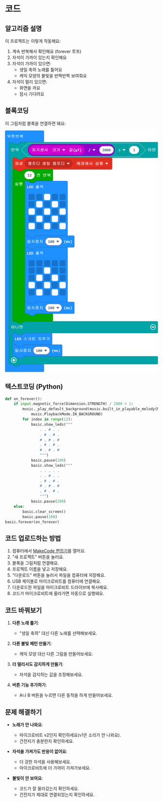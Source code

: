 # 코드

## 알고리즘 설명

이 프로젝트는 이렇게 작동해요:

1. 계속 반복해서 확인해요 (forever 루프)
2. 자석이 가까이 있는지 확인해요
3. 자석이 가까이 있으면:
   - 생일 축하 노래를 틀어요
   - 케익 모양의 불빛을 반짝반짝 보여줘요
4. 자석이 멀리 있으면:
   - 화면을 꺼요
   - 잠시 기다려요

## 블록코딩

이 그림처럼 블록을 연결하면 돼요:

![code](/img/microbit-birthday.png)

## 텍스트코딩 (Python)

```python
def on_forever():
    if input.magnetic_force(Dimension.STRENGTH) / 2000 > 1:
        music._play_default_background(music.built_in_playable_melody(Melodies.BIRTHDAY),
            music.PlaybackMode.IN_BACKGROUND)
        for index in range(12):
            basic.show_leds("""
                . . # . .
                . # . # .
                # . # . #
                . # . # .
                # . # . #
                """)
            basic.pause(100)
            basic.show_leds("""
                . . . . .
                . . # . .
                . # . # .
                # . # . #
                . # . # .
                """)
            basic.pause(200)
    else:
        basic.clear_screen()
        basic.pause(100)
basic.forever(on_forever)
```

## 코드 업로드하는 방법

1. 컴퓨터에서 [MakeCode 편집기](https://makecode.microbit.org/)를 열어요.
2. "새 프로젝트" 버튼을 눌러요.
3. 블록을 그림처럼 연결해요.
4. 프로젝트 이름을 넣고 저장해요.
5. "다운로드" 버튼을 눌러서 파일을 컴퓨터에 저장해요.
6. USB 케이블로 마이크로비트를 컴퓨터에 연결해요.
7. 다운로드한 파일을 마이크로비트 드라이브에 복사해요.
8. 코드가 마이크로비트에 올라가면 자동으로 실행돼요.

## 코드 바꿔보기

1. **다른 노래 틀기**:
   - "생일 축하" 대신 다른 노래를 선택해보세요.
   
2. **다른 불빛 패턴 만들기**:
   - 케익 모양 대신 다른 그림을 만들어보세요.

3. **더 멀리서도 감지하게 만들기**:
   - 자석을 감지하는 값을 조정해보세요.

4. **버튼 기능 추가하기**:
   - A나 B 버튼을 누르면 다른 동작을 하게 만들어보세요.

## 문제 해결하기

- **노래가 안 나와요**: 
  - 마이크로비트 v2인지 확인하세요(v1은 소리가 안 나와요).
  - 건전지가 충분한지 확인하세요.
  
- **자석을 가져가도 반응이 없어요**:
  - 더 강한 자석을 사용해보세요.
  - 마이크로비트에 더 가까이 가져가보세요.
  
- **불빛이 안 보여요**:
  - 코드가 잘 올라갔는지 확인하세요.
  - 건전지가 제대로 연결되었는지 확인하세요.
